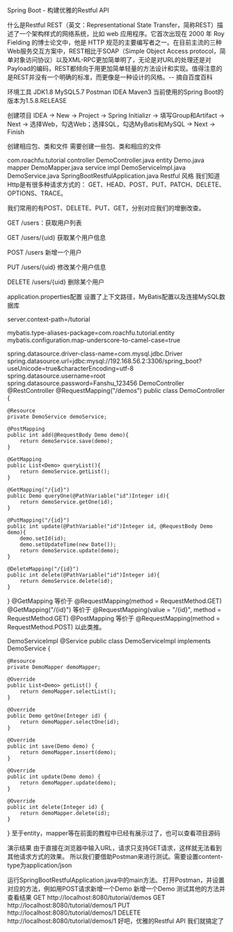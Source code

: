 Spring Boot - 构建优雅的Restful API

什么是Restful
REST（英文：Representational State Transfer，简称REST）描述了一个架构样式的网络系统，比如 web 应用程序。它首次出现在 2000 年 Roy Fielding 的博士论文中，他是 HTTP 规范的主要编写者之一。在目前主流的三种Web服务交互方案中，REST相比于SOAP（Simple Object Access protocol，简单对象访问协议）以及XML-RPC更加简单明了，无论是对URL的处理还是对Payload的编码，REST都倾向于用更加简单轻量的方法设计和实现。值得注意的是REST并没有一个明确的标准，而更像是一种设计的风格。-- 摘自百度百科

环境工具
JDK1.8
MySQL5.7
Postman
IDEA
Maven3
当前使用的Spring Boot的版本为1.5.8.RELEASE

创建项目
IDEA -> New -> Project -> Spring Initializr -> 填写Group和Artifact -> Next -> 选择Web，勾选Web；选择SQL，勾选MyBatis和MySQL -> Next -> Finish

创建相应包、类和文件
需要创建一些包、类和相应的文件

com.roachfu.tutorial
    controller
        DemoController.java
    entity
        Demo.java
    mapper
        DemoMapper.java
    service
        impl
            DemoServiceImpl.java
        DemoService.java
    SpringBootRestfulApplication.java
Restful 风格
我们知道Http是有很多种请求方式的：
GET、HEAD、POST、PUT、PATCH、DELETE、OPTIONS、TRACE。

我们常用的有POST、DELETE、PUT、GET，分别对应我们的增删改查。

GET /users：获取用户列表

GET /users/{uid} 获取某个用户信息

POST /users 新增一个用户

PUT /users/{uid} 修改某个用户信息

DELETE /users/{uid} 删除某个用户



application.properties配置
设置了上下文路径，MyBatis配置以及连接MySQL数据库

server.context-path=/tutorial

mybatis.type-aliases-package=com.roachfu.tutorial.entity
mybatis.configuration.map-underscore-to-camel-case=true

spring.datasource.driver-class-name=com.mysql.jdbc.Driver
spring.datasource.url=jdbc:mysql://192.168.56.2:3306/spring_boot?useUnicode=true&characterEncoding=utf-8
spring.datasource.username=root
spring.datasource.password=Fanshu_123456
DemoController
@RestController
@RequestMapping("/demos")
public class DemoController {

    @Resource
    private DemoService demoService;

    @PostMapping
    public int add(@RequestBody Demo demo){
        return demoService.save(demo);
    }

    @GetMapping
    public List<Demo> queryList(){
        return demoService.getList();
    }

    @GetMapping("/{id}")
    public Demo queryOne(@PathVariable("id")Integer id){
        return demoService.getOne(id);
    }

    @PutMapping("/{id}")
    public int update(@PathVariable("id")Integer id, @RequestBody Demo demo){
        demo.setId(id);
        demo.setUpdateTime(new Date());
        return demoService.update(demo);
    }

    @DeleteMapping("/{id}")
    public int delete(@PathVariable("id")Integer id){
        return demoService.delete(id);
    }
}
@GetMapping 等价于 @RequestMapping(method = RequestMethod.GET)
@GetMapping("/{id}") 等价于 @RequestMapping(value = "/{id}", method = RequestMethod.GET)
@PostMapping 等价于 @RequestMapping(method = RequestMethod.POST)
以此类推。

DemoServiceImpl
@Service
public class DemoServiceImpl implements DemoService {

    @Resource
    private DemoMapper demoMapper;

    @Override
    public List<Demo> getList() {
        return demoMapper.selectList();
    }

    @Override
    public Demo getOne(Integer id) {
        return demoMapper.selectOne(id);
    }

    @Override
    public int save(Demo demo) {
        return demoMapper.insert(demo);
    }

    @Override
    public int update(Demo demo) {
        return demoMapper.update(demo);
    }

    @Override
    public int delete(Integer id) {
        return demoMapper.delete(id);
    }
}
至于entity，mapper等在前面的教程中已经有展示过了，也可以查看项目源码

演示结果
由于直接在浏览器中输入URL，请求只支持GET请求，这样就无法看到其他请求方式的效果。
所以我们要借助Postman来进行测试。需要设置content-type为application/json

运行SpringBootRestfulApplication.java中的main方法。
打开Postman，并设置对应的方法，例如用POST请求新增一个Demo
新增一个Demo
测试其他的方法并查看结果
GET http://localhost:8080/tutorial/demos
GET http://localhost:8080/tutorial/demos/1
PUT http://localhost:8080/tutorial/demos/1
DELETE http://localhost:8080/tutorial/demos/1
好吧，优雅的Restful API 我们就搞定了

